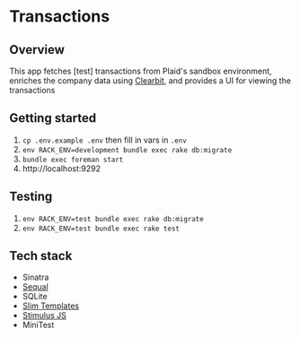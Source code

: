 # Transactions

## Overview
This app fetches [test] transactions from Plaid's sandbox environment, enriches the company data using [Clearbit](https://clearbit.com), and provides a UI for viewing the transactions

## Getting started
1. `cp .env.example .env` then fill in vars in `.env`
2. `env RACK_ENV=development bundle exec rake db:migrate`
3. `bundle exec foreman start`
4. http://localhost:9292

## Testing
1. `env RACK_ENV=test bundle exec rake db:migrate`
2. `env RACK_ENV=test bundle exec rake test`

## Tech stack
- Sinatra
- [Sequal](https://sequel.jeremyevans.net)
- SQLite
- [Slim Templates](http://slim-lang.com)
- [Stimulus JS](https://stimulusjs.org)
- MiniTest
